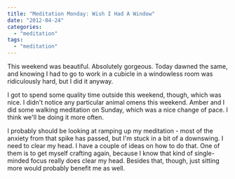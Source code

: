 ```yaml
---
title: "Meditation Monday: Wish I Had A Window"
date: "2012-04-24"
categories: 
  - "meditation"
tags: 
  - "meditation"
---
```


This weekend was beautiful. Absolutely gorgeous. Today dawned the same, and knowing I had to go to work in a cubicle in a windowless room was ridiculously hard, but I did it anyway.

I got to spend some quality time outside this weekend, though, which was nice. I didn't notice any particular animal omens this weekend. Amber and I did some walking meditation on Sunday, which was a nice change of pace. I think we'll be doing it more often.

I probably should be looking at ramping up my meditation - most of the anxiety from that spike has passed, but I'm stuck in a bit of a downswing. I need to clear my head. I have a couple of ideas on how to do that. One of them is to get myself crafting again, because I know that kind of single-minded focus really does clear my head. Besides that, though, just sitting more would probably benefit me as well.
